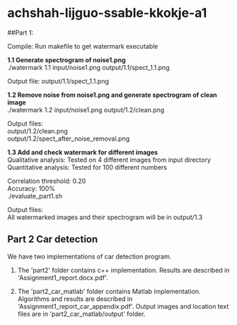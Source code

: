 # achshah-lijguo-ssable-kkokje-a1

##Part 1:

Compile: Run makefile to get watermark executable

**1.1 Generate spectrogram of noise1.png**  
./watermark 1.1 input/noise1.png output/1.1/spect_1.1.png  

Output file: output/1.1/spect_1.1.png  

**1.2 Remove noise from noise1.png and generate spectrogram of clean image**  
./watermark 1.2 input/noise1.png output/1.2/clean.png  

Output files:  
output/1.2/clean.png  
output/1.2/spect_after_noise_removal.png  

**1.3 Add and check watermark for different images**  
Qualitative analysis: Tested on 4 different images from input directory  
Quantitative analysis: Tested for 100 different numbers  

Correlation threshold: 0.20  
Accuracy: 100%  
./evaluate_part1.sh   

Output files:  
All watermarked images and their spectrogram will be in output/1.3  

## Part 2 Car detection
We have two implementations of car detection program.

1. The 'part2' folder contains c++ implementation. Results are described in 'Assignment1_report.docx.pdf'.

2. The 'part2_car_matlab' folder contains Matlab implementation. Algorithms and results are described in 'Assignment1_report_car_appendix.pdf'. Output images and location text files are in 'part2_car_matlab/output' folder.


